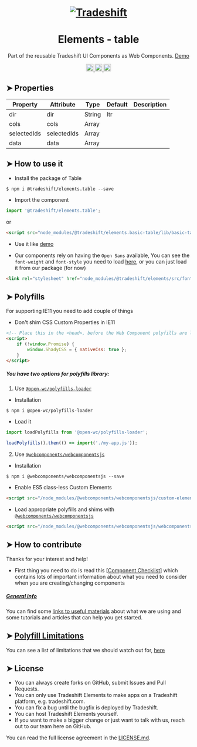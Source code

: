 <h1 align="center">
    <a href="https://tradeshift.com/">
      <img alt="Tradeshift" src="https://tradeshift.com/wp-content/themes/Tradeshift/img/brand/logo-black.png"/>
    </a>
</h1>

<h1 align="center">Elements - table</h1>

<p align="center">
  Part of the reusable Tradeshift UI Components as Web Components.
    <a href="https://tradeshift.github.io/elements/?path=/story/ts-basic-table--default">
      Demo
    </a>
</p>

<p align="center">
    <a href="https://www.npmjs.com/package/@tradeshift/elements.table">
      <img alt="NPM Version" src="https://badgen.net/npm/v/@tradeshift/elements.table" height="20"/>
    </a>
    <a href="https://npmcharts.com/compare/@tradeshift/elements.table?minimal=true">
		  <img alt="Downloads per month" src="https://badgen.net/npm/dm/@tradeshift/elements.table" height="20"/>
		</a>
		<a href="https://www.npmjs.com/browse/depended/@tradeshift/elements.table">
		  <img alt="Dependent packages" src="https://badgen.net/npm/dependents/@tradeshift/elements.table" height="20"/>
		</a>
</p>

<style>
  table {
      width:100%;
  }
</style>

## ➤ Properties

| Property    | Attribute   | Type   | Default | Description |
| ----------- | ----------- | ------ | ------- | ----------- |
| dir         | dir         | String | ltr     |             |
| cols        | cols        | Array  |         |             |
| selectedIds | selectedIds | Array  |         |             |
| data        | data        | Array  |         |             |

## ➤ How to use it

- Install the package of Table

```shell
$ npm i @tradeshift/elements.table --save
```

- Import the component

```js
import '@tradeshift/elements.table';
```

or

```html
<script src="node_modules/@tradeshift/elements.basic-table/lib/basic-table.umd.js"></script>
```

- Use it like [demo]("https://tradeshift.github.io/elements/?path=/story/ts-basic-table--default")

- Our components rely on having the `Open Sans` available, You can see the `font-weight` and `font-style` you need to load [here](https://github.com/Tradeshift/elements/blob/master/packages/core/src/fonts.css), or you can just load it from our package (for now)

```html
<link rel="stylesheet" href="node_modules/@tradeshift/elements/src/fonts.css" />
```

## ➤ Polyfills

For supporting IE11 you need to add couple of things

- Don't shim CSS Custom Properties in IE11

```html
<!-- Place this in the <head>, before the Web Component polyfills are loaded -->
<script>
	if (!window.Promise) {
		window.ShadyCSS = { nativeCss: true };
	}
</script>
```

##### You have two options for polyfills library:

1. Use [`@open-wc/polyfills-loader`](https://github.com/open-wc/open-wc/tree/master/packages/polyfills-loader)

- Installation

```shell
$ npm i @open-wc/polyfills-loader
```

- Load it

```js
import loadPolyfills from '@open-wc/polyfills-loader';

loadPolyfills().then(() => import('./my-app.js'));
```

2. Use [`@webcomponents/webcomponentsjs`](https://github.com/webcomponents/polyfills/tree/master/packages/webcomponentsjs)

- Installation

```hell
$ npm i @webcomponents/webcomponentsjs --save
```

- Enable ES5 class-less Custom Elements

```html
<script src="/node_modules/@webcomponents/webcomponentsjs/custom-elements-es5-adapter.js"></script>
```

- Load appropriate polyfills and shims with [`@webcomponents/webcomponentsjs`](https://github.com/webcomponents/webcomponentsjs)

```html
<script src="/node_modules/@webcomponents/webcomponentsjs/webcomponents-loader.js" defer></script>
```

## ➤ How to contribute

Thanks for your interest and help!

- First thing you need to do is read this [[Component Checklist](https://github.com/Tradeshift/elements/wiki/Component-checklist)] which contains lots of important information about what you need to consider when you are creating/changing components

##### [General info](https://github.com/Tradeshift/elements/wiki/Useful-materials-starter)

You can find some [links to useful materials](https://github.com/Tradeshift/elements/wiki/Useful-materials-starter) about what we are using and some tutorials and articles that can help you get started.

## ➤ [Polyfill Limitations](https://github.com/Tradeshift/elements/wiki/Polyfill-Limitations)

You can see a list of limitations that we should watch out for, [here](https://github.com/Tradeshift/elements/wiki/Polyfill-Limitations)

## ➤ License

- You can always create forks on GitHub, submit Issues and Pull Requests.
- You can only use Tradeshift Elements to make apps on a Tradeshift platform, e.g. tradeshift.com.
- You can fix a bug until the bugfix is deployed by Tradeshift.
- You can host Tradeshift Elements yourself.
- If you want to make a bigger change or just want to talk with us, reach out to our team here on GitHub.

You can read the full license agreement in the [LICENSE.md](https://github.com/Tradeshift/elements/blob/master/LICENSE.md).
